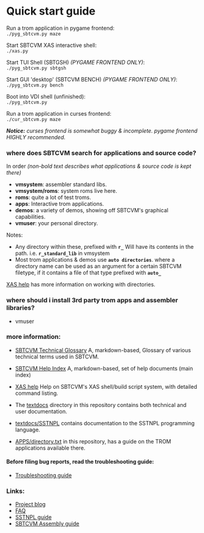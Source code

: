 # Quick start guide



Run a trom application in pygame frontend:      
`./pyg_sbtcvm.py maze`

Start SBTCVM XAS interactive shell:      
`./xas.py`
     
Start TUI Shell (SBTGSH) _(PYGAME FRONTEND ONLY)_:    
`./pyg_sbtcvm.py sbtgsh`

Start GUI 'desktop' (SBTCVM BENCH) _(PYGAME FRONTEND ONLY)_:    
`./pyg_sbtcvm.py bench`

Boot into VDI shell (unfinished):     
`./pyg_sbtcvm.py`


Run a trom application in curses frontend:     
`./cur_sbtcvm.py maze`

_**Notice:**  curses frontend is somewhat buggy & incomplete. pygame frontend HIGHLY recommended._



### where does SBTCVM search for applications and source code?
In order _(non-bold text describes what applications & source code is kept there)_

 - **vmsystem**: assembler standard libs.
 - **vmsystem/roms**: system roms live here.
 - **roms**: quite a lot of test troms.
 - **apps**: Interactive trom applications.
 - **demos**: a variety of demos, showing off SBTCVM's graphical capabilities.
 - **vmuser**: your personal directory.

Notes:

 - Any directory within these, prefixed with **`r_`** Will have its contents in the
path. i.e. **`r_standard_lib`** in vmsystem
 - Most trom applications & demos use **`auto directories`**. where a directory name can 
be used as an argument for a certain SBTCVM filetype, if it contains a file of that type 
prefixed with **`auto_`**

[XAS help](/textdocs/mdhelp/xas.md) has more information on working with directories.

### where should i install 3rd party trom apps and assembler libraries?

 - vmuser

### more information:
- [SBTCVM Technical Glossary](/textdocs/mdhelp/glossary/glossary.md) A, markdown-based, Glossary of various technical terms used in SBTCVM.
- [SBTCVM Help Index](/textdocs/mdhelp/index.md) A, markdown-based, set of help documents (main index)
- [XAS help](/textdocs/mdhelp/xas.md) Help on SBTCVM's XAS shell/build script system, with detailed command listing.

- The [textdocs](/textdocs/) directory in this repository contains both technical and user documentation.
- [textdocs/SSTNPL](textdocs/SSTNPL/) contains documentation to the SSTNPL programming language.
- [APPS/directory.txt](/APPS/directory.txt) in this repository, has a guide on the TROM applications available there.

#### Before filing bug reports, read the troubleshooting guide:
- [Troubleshooting guide](/textdocs/mdhelp/troubleshoot/troubleshoot.md)


### Links:
- [Project blog](https://sbtcvm.blogspot.com/)
- [FAQ](https://sbtcvm.blogspot.com/p/faqs.html)
- [SSTNPL guide](https://sbtcvm.blogspot.com/p/sstnpl-guide.html)
- [SBTCVM Assembly guide](https://sbtcvm.blogspot.com/p/g2asm-faq-and-start-guide-sbtcvm.html)
